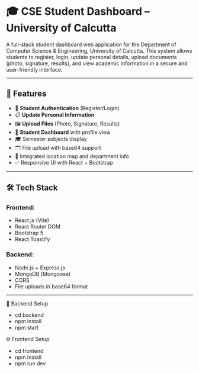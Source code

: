 # 🎓 CSE Student Dashboard – University of Calcutta

A full-stack student dashboard web application for the Department of Computer Science & Engineering, University of Calcutta. This system allows students to register, login, update personal details, upload documents (photo, signature, results), and view academic information in a secure and user-friendly interface.

---

## 🚀 Features

- 🔐 **Student Authentication** (Register/Login)
- 📋 **Update Personal Information**
- 🖼️ **Upload Files** (Photo, Signature, Results)
- 🧾 **Student Dashboard** with profile view
- 🎓 Semester subjects display
- 🗂️ File upload with base64 support
- 📍 Integrated location map and department info
- ✅ Responsive UI with React + Bootstrap

---

## 🛠️ Tech Stack

### Frontend:
- React.js (Vite)
- React Router DOM
- Bootstrap 5
- React Toastify

### Backend:
- Node.js + Express.js
- MongoDB (Mongoose)
- CORS
- File uploads in base64 format

---

🔧 Backend Setup
- cd backend
- npm install
- npm start

🌐 Frontend Setup
- cd frontend
- npm install
- npm run dev
